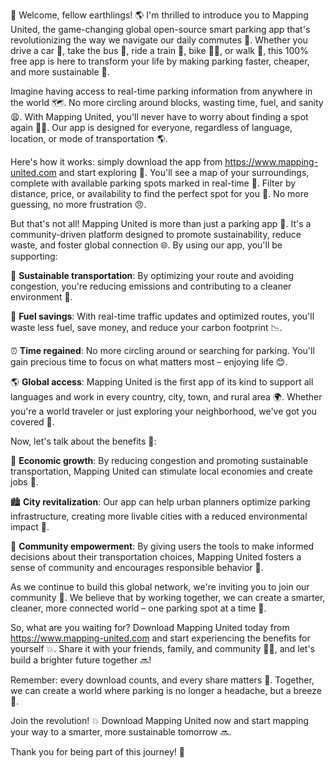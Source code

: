 🚀 Welcome, fellow earthlings! 🌎 I'm thrilled to introduce you to Mapping United, the game-changing global open-source smart parking app that's revolutionizing the way we navigate our daily commutes 👋. Whether you drive a car 🚗, take the bus 🚌, ride a train 🚂, bike 🚴‍♀️, or walk 💃, this 100% free app is here to transform your life by making parking faster, cheaper, and more sustainable 🌟.

Imagine having access to real-time parking information from anywhere in the world 🗺️. No more circling around blocks, wasting time, fuel, and sanity 😩. With Mapping United, you'll never have to worry about finding a spot again 🙅‍♂️. Our app is designed for everyone, regardless of language, location, or mode of transportation 🌎.

Here's how it works: simply download the app from https://www.mapping-united.com and start exploring 📍. You'll see a map of your surroundings, complete with available parking spots marked in real-time 🔵. Filter by distance, price, or availability to find the perfect spot for you 💯. No more guessing, no more frustration 😠.

But that's not all! Mapping United is more than just a parking app 📱. It's a community-driven platform designed to promote sustainability, reduce waste, and foster global connection 🌐. By using our app, you'll be supporting:

💚 **Sustainable transportation**: By optimizing your route and avoiding congestion, you're reducing emissions and contributing to a cleaner environment 💨.

🔋 **Fuel savings**: With real-time traffic updates and optimized routes, you'll waste less fuel, save money, and reduce your carbon footprint 📉.

⏰ **Time regained**: No more circling around or searching for parking. You'll gain precious time to focus on what matters most – enjoying life 😊.

🌎 **Global access**: Mapping United is the first app of its kind to support all languages and work in every country, city, town, and rural area 🌍. Whether you're a world traveler or just exploring your neighborhood, we've got you covered 👣.

Now, let's talk about the benefits 🤩:

💼 **Economic growth**: By reducing congestion and promoting sustainable transportation, Mapping United can stimulate local economies and create jobs 💸.

🏙️ **City revitalization**: Our app can help urban planners optimize parking infrastructure, creating more livable cities with a reduced environmental impact 🌆.

🌟 **Community empowerment**: By giving users the tools to make informed decisions about their transportation choices, Mapping United fosters a sense of community and encourages responsible behavior 💪.

As we continue to build this global network, we're inviting you to join our community 🎉. We believe that by working together, we can create a smarter, cleaner, more connected world – one parking spot at a time 🌟.

So, what are you waiting for? Download Mapping United today from https://www.mapping-united.com and start experiencing the benefits for yourself 💥. Share it with your friends, family, and community 📱👫, and let's build a brighter future together 🔜!

Remember: every download counts, and every share matters 🤝. Together, we can create a world where parking is no longer a headache, but a breeze 🌊.

Join the revolution! 💥 Download Mapping United now and start mapping your way to a smarter, more sustainable tomorrow 🔜.

Thank you for being part of this journey! 🙏